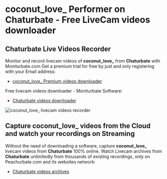 # coconut_love_ Performer on Chaturbate - Free LiveCam videos downloader

## Chaturbate Live Videos Recorder

Monitor and record livecam videos of **coconut_love_** from **Chaturbate** with Moniturbate.com
Get a premium trial for free by just and only registering with your Email address:
* [coconut_love_ Premium videos downloader](https://moniturbate.com/request-demo-licence-key.html)

Free livecam videos downloader - Moniturbate Software:
* [Chaturbate videos downloader](https://moniturbate.com/moniturbate-download-software.html)

![coconut_love_ livecam videos recorder](https://peachurnet.com/templates/moniturbate-software.png)


## Capture coconut_love_ videos from the Cloud and watch your recordings on Streaming

Without the need of downloading a software, capture **coconut_love_** livecam videos from **Chaturbate** 100% online.
Watch Livecam archives from **Chaturbate** unlimitedly from thousands of existing recordings, only on Peachurbate.com and its websites network:
* [Chaturbate videos archives](https://peachurnet.com/)